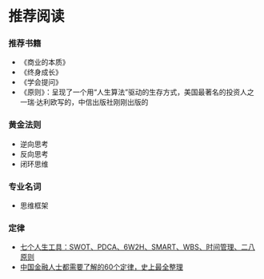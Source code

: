 # 推荐阅读

### 推荐书籍
- 《商业的本质》
- 《终身成长》
- 《学会提问》
- 《原则》：呈现了一个用“人生算法”驱动的生存方式，美国最著名的投资人之一瑞·达利欧写的，中信出版社刚刚出版的

### 黄金法则
- 逆向思考
- 反向思考
- 闭环思维

### 专业名词
- 思维框架

### 定律
- [七个人生工具：SWOT、PDCA、6W2H、SMART、WBS、时间管理、二八原则](https://mp.weixin.qq.com/s?__biz=MzA4MjAxODMzMA==&mid=2653197643&idx=5&sn=5b8d47a61fdfdd65e7980d11a669463a&chksm=845c1c3eb32b95283f17509af1c9df3520b7376124114550dfc3fdb8608ab4159595fa476437&scene=38#wechat_redirect)
- [中国金融人士都需要了解的60个定律，史上最全整理](https://mp.weixin.qq.com/s?__biz=MzA4MjAxODMzMA==&mid=2653197944&idx=3&sn=bd1a178b9dd1c355bd7e079911c4db5b&chksm=845c1f0db32b961b8afc5eb10ae3d6316c8c3810d5d2e1313e635f906558142521640474ac76&scene=38#wechat_redirect)